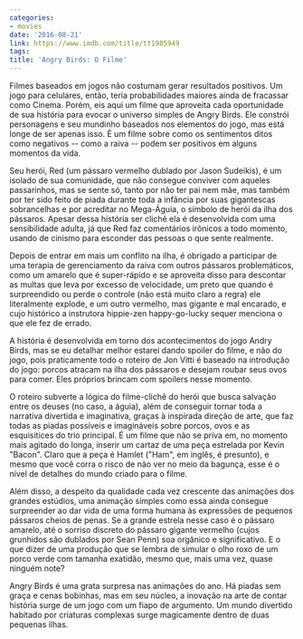 ```yaml
---
categories:
- movies
date: '2016-08-21'
link: https://www.imdb.com/title/tt1985949
tags:
title: 'Angry Birds: O Filme'
---
```


Filmes baseados em jogos não costumam gerar resultados positivos. Um jogo para celulares, então, teria probabilidades maiores ainda de fracassar como Cinema. Porém, eis aqui um filme que aproveita cada oportunidade de sua história para evocar o universo simples de Angry Birds. Ele constrói personagens e seu mundinho baseados nos elementos do jogo, mas está longe de ser apenas isso. É um filme sobre como os sentimentos ditos como negativos -- como a raiva -- podem ser positivos em alguns momentos da vida.

Seu herói, Red (um pássaro vermelho dublado por Jason Sudeikis), é um isolado de sua comunidade, que não consegue conviver com aqueles passarinhos, mas se sente só, tanto por não ter pai nem mãe, mas também por ter sido feito de piada durante toda a infância por suas gigantescas sobrancelhas e por acreditar no Mega-Águia, o símbolo de herói da ilha dos pássaros. Apesar dessa história ser clichê ela é desenvolvida com uma sensibilidade adulta, já que Red faz comentários irônicos a todo momento, usando de cinismo para esconder das pessoas o que sente realmente.

Depois de entrar em mais um conflito na ilha, é obrigado a participar de uma terapia de gerenciamento da raiva com outros pássaros problemáticos, como um amarelo que é super-rápido e se aproveita disso para descontar as multas que leva por excesso de velocidade, um preto que quando é surpreendido ou perde o controle (não está muito claro a regra) ele literalmente explode, e um outro vermelho, mas gigante e mal encarado, e cujo histórico a instrutora hippie-zen happy-go-lucky sequer menciona o que ele fez de errado.

A história é desenvolvida em torno dos acontecimentos do jogo Andry Birds, mas se eu detalhar melhor estarei dando spoiler do filme, e não do jogo, pois praticamente todo o roteiro de Jon Vitti é baseado na introdução do jogo: porcos atracam na ilha dos pássaros e desejam roubar seus ovos para comer. Eles próprios brincam com spoilers nesse momento.

O roteiro subverte a lógica do filme-clichê do herói que busca salvação entre os deuses (no caso, a águia), além de conseguir tornar toda a narrativa divertida e imaginativa, graças à inspirada direção de arte, que faz todas as piadas possíveis e imagináveis sobre porcos, ovos e as esquisitices do trio principal. É um filme que não se priva em, no momento mais agitado do longa, inserir um cartaz de uma peça estrelada por Kevin "Bacon". Claro que a peça é Hamlet ("Ham", em inglês, é presunto), e mesmo que você corra o risco de não ver no meio da bagunça, esse é o nível de detalhes do mundo criado para o filme.

Além disso, a despeito da qualidade cada vez crescente das animações dos grandes estúdios, uma animação simples como essa ainda consegue surpreender ao dar vida de uma forma humana às expressões de pequenos pássaros cheios de penas. Se a grande estrela nesse caso é o pássaro amarelo, até o sorriso discreto do pássaro gigante vermelho (cujos grunhidos são dublados por Sean Penn) soa orgânico e significativo. E o que dizer de uma produção que se lembra de simular o olho roxo de um porco verde com tamanha exatidão, mesmo que, mais uma vez, quase ninguém note?

Angry Birds é uma grata surpresa nas animações do ano. Há piadas sem graça e cenas bobinhas, mas em seu núcleo, a inovação na arte de contar história surge de um jogo com um fiapo de argumento. Um mundo divertido habitado por criaturas complexas surge magicamente dentro de duas pequenas ilhas.

